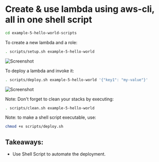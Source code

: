 # Create & use lambda using aws-cli, all in one shell script

```bash
cd example-5-hello-world-scripts
```

To create a new lambda and a role:

```bash
. scripts/setup.sh example-5-hello-world
```

![Screenshot](architecture/setup-lambda.png)

To deploy a lambda and invoke it:

```bash
. scripts/deploy.sh example-5-hello-world '{"key1": "my-value"}'
```

![Screenshot](architecture/invoke-lambda.png)

Note: Don't forget to clean your stacks by executing:

```bash
. scripts/clean.sh example-5-hello-world
```

Note: to make a shell script executable, use:

```bash
chmod +x scripts/deploy.sh
```

## Takeaways:

- Use Shell Script to automate the deployment.
